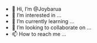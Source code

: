 - 👋 Hi, I’m @Joybarua
- 👀 I’m interested in ...
- 🌱 I’m currently learning ...
- 💞️ I’m looking to collaborate on ...
- 📫 How to reach me ...

<!---
Joyborua/Joyborua is a ✨ special ✨ repository because its `README.md` (this file) appears on your GitHub profile.
You can click the Preview link to take a look at your changes.
--->
